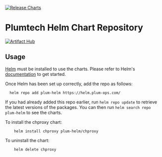 [![Release Charts](https://github.com/Plum-ops/plum-helm/actions/workflows/release.yaml/badge.svg)](https://github.com/Plum-ops/plum-helm/actions/workflows/release.yaml)
# Plumtech Helm Chart Repository 
[![Artifact Hub](https://img.shields.io/endpoint?url=https://artifacthub.io/badge/repository/plum-helm)](https://artifacthub.io/packages/search?repo=plum-helm)
## Usage

[Helm](https://helm.sh) must be installed to use the charts.  Please refer to
Helm's [documentation](https://helm.sh/docs) to get started.

Once Helm has been set up correctly, add the repo as follows:
```shell
  helm repo add plum-helm https://helm.plum-ops.com/
```
If you had already added this repo earlier, run `helm repo update` to retrieve
the latest versions of the packages.  You can then run `helm search repo
plum-helm` to see the charts.

To install the chproxy chart:
```shell
    helm install chproxy plum-helm/chproxy
```
To uninstall the chart:
```shell
    helm delete chproxy
```
